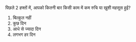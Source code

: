 पिछले 2 हफ्तों में, आपको कितनी बार किसी काम में कम रुचि या खुशी महसूस हुई?
1. बिल्कुल नहीं
2. कुछ दिन
3. आधे से ज्यादा दिन
4. लगभग हर दिन

